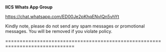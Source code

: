 **IICS Whats App Group**

https://chat.whatsapp.com/ED00Je2pKhqENvIQn5vhYt

Kindly note, please do not send any spam messages or promotional messages. 
You will be removed if you violate policy. 

==============================================================================

